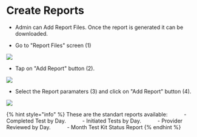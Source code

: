 # Create Reports

- Admin can Add Report Files. Once the report is generated it can be downloaded.

- Go to "Report Files" screen (1)

![](https://user-images.githubusercontent.com/105650529/170555653-b4f72cdf-64d0-40e1-8a63-468f9c3c09fc.jpg)

- Tap on "Add Report" button (2).

![](https://user-images.githubusercontent.com/105650529/170555667-2534dc12-4534-4bc8-a444-8cca6c703942.jpg)

- Select the Report paramaters (3) and click on "Add Report" button (4).

![](https://user-images.githubusercontent.com/105650529/170555678-b18edd97-003f-4b94-a9ad-41f64ea3c38d.jpg)

{% hint style="info" %} These are the standart reports available:
          - Completed Test by Day.
          - Initiated Tests by Day.
          - Provider Reviewed by Day.
          - Month Test Kit Status Report {% endhint %}

